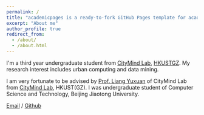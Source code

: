 ```yaml
---
permalink: /
title: "academicpages is a ready-to-fork GitHub Pages template for academic personal websites"
excerpt: "About me"
author_profile: true
redirect_from: 
  - /about/
  - /about.html
---
```


I'm a third year undergraduate student from [CityMind Lab](https://citymind.top/), [HKUSTGZ](https://hkust-gz.edu.cn/). My research interest includes urban computing and data mining.

I am very fortunate to be advised by [Prof. Liang Yuxuan](https://yuxuanliang.com/) of CityMind Lab from [CityMind Lab](https://citymind.top/), HKUST(GZ). 
I was undergraduate student of Computer Science and Technology, Beijing Jiaotong University.

[Email](yxiao324@connect.hkust-gz.edu.cn) / [Github](https://github.com/Yunxuan-Xiao-Davian)   
